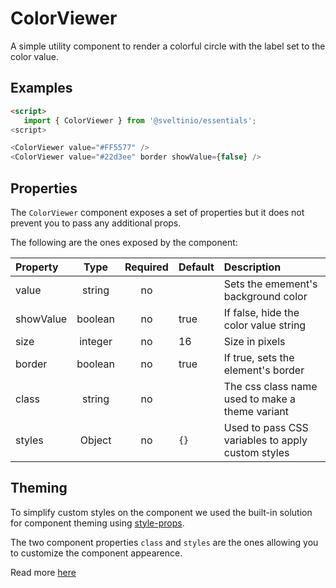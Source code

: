 # ColorViewer

A simple utility component to render a colorful circle with the label set to the color value.

## Examples

```html
<script>
   import { ColorViewer } from '@sveltinio/essentials';
<script>

<ColorViewer value="#FF5577" />
<ColorViewer value="#22d3ee" border showValue={false} />
```

## Properties

The `ColorViewer` component exposes a set of properties but it does not prevent you to pass any additional props.

The following are the ones exposed by the component:

| Property   |  Type   | Required | Default  | Description                                       |
| :--------- | :-----: | :------: | :------- | :------------------------------------------------ |
| value      | string  |    no    |          | Sets the emement's background color               |
| showValue  | boolean |    no    | true     | If false, hide the color value string             |
| size       | integer |    no    | 16       | Size in pixels                                    |
| border     | boolean |    no    | true     | If true, sets the element's border                |
| class      | string  |    no    |          | The css class name used to make a theme variant   |
| styles     | Object  |    no    | `{}`     | Used to pass CSS variables to apply custom styles |

## Theming

To simplify custom styles on the component we used the built-in solution for component theming using [style-props].

The two component properties `class` and `styles` are the ones allowing you to customize the component appearence.

Read more [here](./THEMING.md)

<!-- Resources -->
[style-props]: https://svelte.dev/docs#template-syntax-component-directives---style-props
